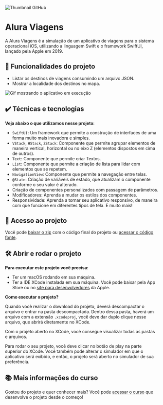 ![Thumbnail GitHub](https://github.com/giovannamoeller/readme-templates/blob/main/iOS-layouts-swiftUI.png?raw=true)

# Alura Viagens

A Alura Viagens é a simulação de um aplicativo de viagens para o sistema operacional iOS, utilizando a linguagem Swift e o framework SwiftUI, lançado pela Apple em 2019.

## 🔨 Funcionalidades do projeto

- Listar os destinos de viagens consumindo um arquivo JSON.
- Mostrar a localidade dos destinos no mapa.

![Gif mostrando o aplicativo em execução](https://github.com/giovannamoeller/readme-templates/blob/main/Video.gif?raw=true)

## ✔️ Técnicas e tecnologias

**Veja abaixo o que utilizamos nesse projeto**:
- `SwiftUI`: Um framework que permite a construção de interfaces de uma forma muito mais inovadora e simples.
- `VStack`, `HStack`, `ZStack`: Componente que permite agrupar elementos de maneira vertical, horizontal ou no eixo Z (elementos dispostos em cima de outros).
- `Text`: Componente que permite criar Textos.
- `List`: Componente que permite a criação de lista para lidar com elementos que se repetem.
- `NavigationView`: Componente que permite a navegação entre telas.
- `@State`: Criação de variáveis de estado, que atualizam o componente conforme o seu valor é alterado.
- Criação de componentes personalizados com passagem de parâmetros.
- Modificadores: Aprenda a mudar os estilos dos componentes.
- Responsividade: Aprenda a tornar seu aplicativo responsivo, de maneira com que funcione em diferentes tipos de tela. 
E muito mais! 
 
## 📁 Acesso ao projeto

Você pode [baixar o zip](https://github.com/alura-cursos/alura-viagens-swiftui/archive/refs/heads/master.zip) com o código final do projeto ou [acessar o código fonte](https://github.com/alura-cursos/alura-viagens-swiftui/tree/master).

## 🛠️ Abrir e rodar o projeto

**Para executar este projeto você precisa:**

- Ter um macOS rodando em sua máquina.
- Ter a IDE XCode instalada em sua máquina. Você pode baixar pela App Store ou no [site para desenvolvedores](https://developer.apple.com/download/all/) da Apple.

**Como executar o projeto?**

Quando você realizar o download do projeto, deverá descompactar o arquivo e entrar na pasta descompactada. Dentro dessa pasta, haverá um arquivo com a extensão `.xcodeproj`, você deve dar duplo clique nesse arquivo, que abrirá diretamente no XCode. 

Com o projeto aberto no XCode, você consegue visualizar todas as pastas e arquivos.

Para rodar o seu projeto, você deve clicar no botão de play na parte superior do XCode. Você também pode alterar o simulador em que o aplicativo será exibido, e então, o projeto será aberto no simulador de sua preferência.

## 📚 Mais informações do curso

Gostou do projeto e quer conhecer mais? Você pode [acessar o curso](https://cursos.alura.com.br/course/swift-ui) que desenvolve o projeto desde o começo!
